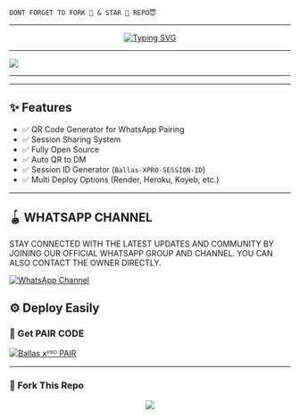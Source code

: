 
```
DONT FORGET TO FORK 🍴 & STAR 🌟 REPO😇
```
---




<p align="center">
  <a href="https://git.io/typing-svg">
    <img src="https://readme-typing-svg.demolab.com?font=Black+Ops+One&size=80&pause=1000&color=Red&center=true&vCenter=true&width=1000&height=200&lines=BALLAS-XPRO;VERSION+2025;BY+AVE+XPRO" alt="Typing SVG" />
  </a>
</p>
  
--- 

<a><img src='https://files.catbox.moe/088ysx.jpg'/></a>

***

---

## ✨ Features

- ✅ QR Code Generator for WhatsApp Pairing  
- ✅ Session Sharing System  
- ✅ Fully Open Source  
- ✅ Auto QR to DM  
- ✅ Session ID Generator (`Ballas-XPRO-SESSION-ID`)  
- ✅ Multi Deploy Options (Render, Heroku, Koyeb, etc.)

---


## 🪀 WHATSAPP CHANNEL 
STAY CONNECTED WITH THE LATEST UPDATES AND COMMUNITY BY JOINING OUR OFFICIAL WHATSAPP GROUP AND CHANNEL. YOU CAN ALSO CONTACT THE OWNER DIRECTLY.

[![WhatsApp Channel](https://img.shields.io/badge/JOIN-WHATSAAP%20CHANNEL-25D366?style=for-the-badge&logo=whatsapp)](https://whatsapp.com/channel/0029Vb69VN4L2ATxtPPRrR1V)

## ⚙️ Deploy Easily


### 🔑 Get PAIR CODE
[![Ballas 𝗑ᴾᴿᴼ PAIR](https://img.shields.io/badge/SPOTY%20-XMD%20SESSION-25D366?style=for-the-badge&logo=whatsapp&logoColor=white)](https://spoty-xmd-session.onrender.com)


---

### 🚀 Fork This Repo

<p align="center">
  <a href="https://github.com/BrbBot69/BALLAS-XPRO/fork">
    <img src="https://img.shields.io/badge/Fork%20This-Repository-8A2BE2?style=for-the-badge&logo=github&logoColor=white" />
  </a>
</p>
